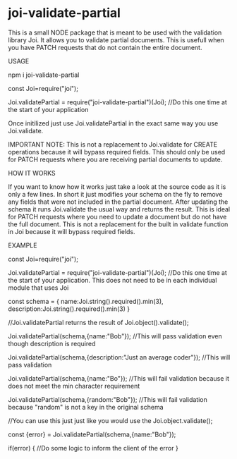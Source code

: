 # joi-validate-partial

This is a small NODE package that is meant to be used with the validation library Joi. It allows you to validate partial documents.
This is usefull when you have PATCH requests that do not contain the entire document.

USAGE

npm i joi-validate-partial

const Joi=require("joi");

Joi.validatePartial = require("joi-validate-partial")(Joi); //Do this one time at the start of your application

Once initilized just use Joi.validatePartial in the exact same way you use Joi.validate.

IMPORTANT NOTE: This is not a replacement to Joi.validate for CREATE operations because it will bypass required fields. This should only be used for PATCH requests where you are receiving partial documents to update. 

HOW IT WORKS

If you want to know how it works just take a look at the source code as it is only a few lines. In short it just modifies your schema on the fly to remove any fields that were not included in the partial document. After updating the schema it runs Joi.validate the usual way and returns the result. This is ideal for PATCH requests where you need to update a document but do not have the full document. This is not a replacement for the built in validate function in Joi because it will bypass required fields. 

EXAMPLE

const Joi=require("joi");

Joi.validatePartial = require("joi-validate-partial")(Joi); //Do this one time at the start of your application. This does not need to be in each individual module that uses Joi

const schema = {
name:Joi.string().required().min(3),
description:Joi.string().required().min(3)
}

//Joi.validatePartial returns the result of Joi.object().validate();

Joi.validatePartial(schema,{name:"Bob"}); //This will pass validation even though description is required

Joi.validatePartial(schema,{description:"Just an average coder"}); //This will pass validation

Joi.validatePartial(schema,{name:"Bo"}); //This will fail validation because it does not meet the min character requirement

Joi.validatePartial(schema,{random:"Bob"}); //This will fail validation because "random" is not a key in the original schema

//You can use this just just like you would use the Joi.object.validate();

const {error} = Joi.validatePartial(schema,{name:"Bob"});

if(error) {
//Do some logic to inform the client of the error
}

